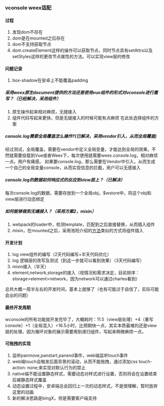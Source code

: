 ### vconsole weex适配

#### 过程
1. 发现dom不存在
2. dom是在mounted之后存在
3. dom不支持获取节点
4. dom.createElement这样的操作可以获取节点，同时节点具有setAttrs以及setStyles这样的更改节点属性的方法。可以实现view层的修改

#### 问题记录
1. box-shadow在安卓上不能覆盖padding

##### 采用weex原生document提供的方法还是使用vue组件的形式对vconsole进行重写？（已经解决，采用组件）
1. 原生操作起来相对麻烦，无缝接入
2. 组件代码写起来更快，但是无缝接入的时候可能有点麻烦
在此处选择组件的方案

##### console.log需要全局覆盖怎么操作?(已解决，采用vendor引入，从而全局覆盖)
经过测试，全局覆盖，需要在vendor中定义全局变量，才能达到全局的效果。不然就需要挂载到Vue或者Weex下，每次使用就需要weex.console.log，相对麻烦一点。用户有痛感。
如果要console.log，那么需要在Vendor中引入，从而生成一个自己的全局变量console，从而实现信息的拦截，用户可以无感接入

##### console.log的数据如何响应式的反应到view层上？（已解决）
每次console.log的数据，需要存放到一个全局obj，$wstore中，将这个obj和view层进行动态绑定

##### 如何能够做到无缝接入？（采用方案2，mixin）
1. webpack的loader中，检测template，匹配到</template>之后直接替换，从而插入组件
2. mixin，在mounted之后，采用浩阳介绍的[方法](http://git.51.nb/xuhaoyang/weex-experience/blob/master/src/views/mount/index.vue)类似的方式将组件插入

#### 开发计划
1. log view组件的编写（2天代码编写+半天代码优化）
2. log 逻辑层的改写及测试（到这一步就可以看到效果）（3天代码编写）
3. mixin接入（半天）
4. element,network,storage的接入（视情况和需求决定，目前排序：storage>element>network，因为network可以通过charles看到） 

总共大概一周半左右的开发时间，基本上就够了（也有可能过于自信了，实际可能会出的问题）

#### 最终开发周期
wconsole的所有功能就开发完毕了，大概耗时：11.5（view层处理）+4（重写console）+1（全局混入）=16.5小时，比预期快一点，其实本质最难的还是view层的处理，因为循环对象的展示需要用到递归组件，写起来稍微麻烦一点。

#### 可拖拽的实现
1. 监听panmove,panstart,panend事件，web端监听touch事件
2. web端touch会触发后面背景的滚动，从而不能拖拽，通过添加css touch-action: none;来实现对默认行为的禁止
3. native端不能设置静态样式，需要动态对样式进行设置，否则将会在设置结束后被静态样式覆盖
4. 动态设置过程中，安卓端总会回归上一次的动态样式，不是很理解，暂时放弃这里的动画
5. 新的解决思路是bingX，但是需要客户端支持

